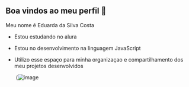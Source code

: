 ## Boa vindos ao meu perfil 💙

Meu nome é Eduarda da Silva Costa

- Estou estudando no alura
- Estou no desenvolvimento na linguagem JavaScript
- Utilizo esse espaço para minha organizaçao e compartilhamento dos meu projetos desenvolvidos

  
  ![]()
(![image](https://github.com/eduardasc07/eduardasc07/assets/170629993/b46b3d29-aa26-49f1-b2d5-5986f5c162ac)
